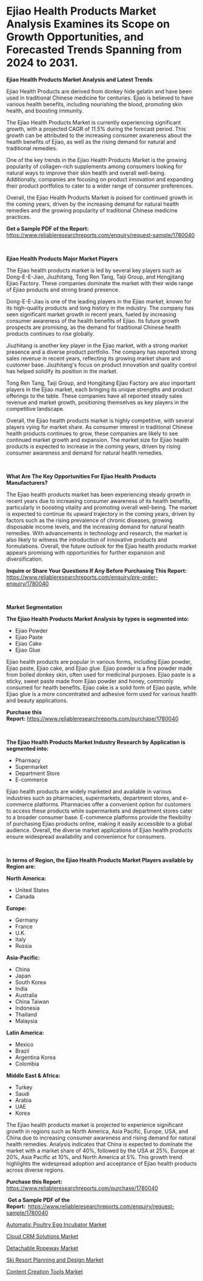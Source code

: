 <p><h1>Ejiao Health Products Market Analysis Examines its Scope on Growth Opportunities, and Forecasted Trends Spanning from 2024 to 2031.</h1></p><p><strong>Ejiao Health Products Market Analysis and Latest Trends</strong></p>
<p><p>Ejiao Health Products are derived from donkey hide gelatin and have been used in traditional Chinese medicine for centuries. Ejiao is believed to have various health benefits, including nourishing the blood, promoting skin health, and boosting immunity.</p><p>The Ejiao Health Products Market is currently experiencing significant growth, with a projected CAGR of 11.5% during the forecast period. This growth can be attributed to the increasing consumer awareness about the health benefits of Ejiao, as well as the rising demand for natural and traditional remedies.</p><p>One of the key trends in the Ejiao Health Products Market is the growing popularity of collagen-rich supplements among consumers looking for natural ways to improve their skin health and overall well-being. Additionally, companies are focusing on product innovation and expanding their product portfolios to cater to a wider range of consumer preferences.</p><p>Overall, the Ejiao Health Products Market is poised for continued growth in the coming years, driven by the increasing demand for natural health remedies and the growing popularity of traditional Chinese medicine practices.</p></p>
<p><strong>Get a Sample PDF of the Report:&nbsp;</strong> <a href="https://www.reliableresearchreports.com/enquiry/request-sample/1780040">https://www.reliableresearchreports.com/enquiry/request-sample/1780040</a></p>
<p>&nbsp;</p>
<p><strong>Ejiao Health Products Major Market Players</strong></p>
<p><p>The Ejiao health products market is led by several key players such as Dong-E-E-Jiao, Jiuzhitang, Tong Ren Tang, Taiji Group, and Hongjitang Ejiao Factory. These companies dominate the market with their wide range of Ejiao products and strong brand presence.</p><p>Dong-E-E-Jiao is one of the leading players in the Ejiao market, known for its high-quality products and long history in the industry. The company has seen significant market growth in recent years, fueled by increasing consumer awareness of the health benefits of Ejiao. Its future growth prospects are promising, as the demand for traditional Chinese health products continues to rise globally.</p><p>Jiuzhitang is another key player in the Ejiao market, with a strong market presence and a diverse product portfolio. The company has reported strong sales revenue in recent years, reflecting its growing market share and customer base. Jiuzhitang's focus on product innovation and quality control has helped solidify its position in the market.</p><p>Tong Ren Tang, Taiji Group, and Hongjitang Ejiao Factory are also important players in the Ejiao market, each bringing its unique strengths and product offerings to the table. These companies have all reported steady sales revenue and market growth, positioning themselves as key players in the competitive landscape.</p><p>Overall, the Ejiao health products market is highly competitive, with several players vying for market share. As consumer interest in traditional Chinese health products continues to grow, these companies are likely to see continued market growth and expansion. The market size for Ejiao health products is expected to increase in the coming years, driven by rising consumer awareness and demand for natural health remedies.</p></p>
<p>&nbsp;</p>
<p><strong>What Are The Key Opportunities For Ejiao Health Products Manufacturers?</strong></p>
<p><p>The Ejiao health products market has been experiencing steady growth in recent years due to increasing consumer awareness of its health benefits, particularly in boosting vitality and promoting overall well-being. The market is expected to continue its upward trajectory in the coming years, driven by factors such as the rising prevalence of chronic diseases, growing disposable income levels, and the increasing demand for natural health remedies. With advancements in technology and research, the market is also likely to witness the introduction of innovative products and formulations. Overall, the future outlook for the Ejiao health products market appears promising with opportunities for further expansion and diversification.</p></p>
<p><strong>Inquire or Share Your Questions If Any Before Purchasing This Report:</strong> <a href="https://www.reliableresearchreports.com/enquiry/pre-order-enquiry/1780040">https://www.reliableresearchreports.com/enquiry/pre-order-enquiry/1780040</a></p>
<p>&nbsp;</p>
<p><strong>Market Segmentation</strong></p>
<p><strong>The Ejiao Health Products Market Analysis by types is segmented into:</strong></p>
<p><ul><li>Ejiao Powder</li><li>Ejiao Paste</li><li>Ejiao Cake</li><li>Ejiao Glue</li></ul></p>
<p><p>Ejiao health products are popular in various forms, including Ejiao powder, Ejiao paste, Ejiao cake, and Ejiao glue. Ejiao powder is a fine powder made from boiled donkey skin, often used for medicinal purposes. Ejiao paste is a sticky, sweet paste made from Ejiao powder and honey, commonly consumed for health benefits. Ejiao cake is a solid form of Ejiao paste, while Ejiao glue is a more concentrated and adhesive form used for various health and beauty applications.</p></p>
<p><strong>Purchase this Report:&nbsp;</strong><a href="https://www.reliableresearchreports.com/purchase/1780040">https://www.reliableresearchreports.com/purchase/1780040</a></p>
<p>&nbsp;</p>
<p><strong>The Ejiao Health Products Market Industry Research by Application is segmented into:</strong></p>
<p><ul><li>Pharmacy</li><li>Supermarket</li><li>Department Store</li><li>E-commerce</li></ul></p>
<p><p>Ejiao health products are widely marketed and available in various industries such as pharmacies, supermarkets, department stores, and e-commerce platforms. Pharmacies offer a convenient option for customers to access these products while supermarkets and department stores cater to a broader consumer base. E-commerce platforms provide the flexibility of purchasing Ejiao products online, making it easily accessible to a global audience. Overall, the diverse market applications of Ejiao health products ensure widespread availability and convenience for consumers.</p></p>
<p>&nbsp;</p>
<p><strong>In terms of Region, the Ejiao Health Products Market Players available by Region are:</strong></p>
<p>
    <p> <strong> North America: </strong>
        <ul>
            <li>United States</li>
            <li>Canada</li>
        </ul>
        </p> 
    <p> <strong> Europe: </strong>
        <ul>
            <li>Germany</li>
            <li>France</li>
            <li>U.K.</li>
            <li>Italy</li>
            <li>Russia</li>
        </ul>
        </p> 
    <p> <strong> Asia-Pacific: </strong>
        <ul>
            <li>China</li>
            <li>Japan</li>
            <li>South Korea</li>
            <li>India</li>
            <li>Australia</li>
            <li>China Taiwan</li>
            <li>Indonesia</li>
            <li>Thailand</li>
            <li>Malaysia</li>
        </ul>
        </p> 
    <p> <strong> Latin America: </strong>
        <ul>
            <li>Mexico</li>
            <li>Brazil</li>
            <li>Argentina Korea</li>
            <li>Colombia</li>
        </ul>
        </p> 
    <p> <strong> Middle East & Africa: </strong>
        <ul>
            <li>Turkey</li>
            <li>Saudi</li>
            <li>Arabia</li>
            <li>UAE</li>
            <li>Korea</li>
        </ul>
    </p>
    </p>
<p><p>The Ejiao health products market is projected to experience significant growth in regions such as North America, Asia Pacific, Europe, USA, and China due to increasing consumer awareness and rising demand for natural health remedies. Analysis indicates that China is expected to dominate the market with a market share of 40%, followed by the USA at 25%, Europe at 20%, Asia Pacific at 10%, and North America at 5%. This growth trend highlights the widespread adoption and acceptance of Ejiao health products across diverse regions.</p></p>
<p><strong>Purchase this Report: </strong><a href="https://www.reliableresearchreports.com/purchase/1780040">https://www.reliableresearchreports.com/purchase/1780040</a></p>
<p>&nbsp;<strong>Get a Sample PDF of the Report:&nbsp;&nbsp;</strong><a href="https://www.reliableresearchreports.com/enquiry/request-sample/1780040">https://www.reliableresearchreports.com/enquiry/request-sample/1780040</a></p>
<p><strong></strong></p>
<p><p><a href="https://github.com/dimitrishawkinswaynenp91rgz/Market-Research-Report-List-1/blob/main/automatic-poultry-egg-incubator-market.md">Automatic Poultry Egg Incubator Market</a></p><p><a href="https://medium.com/@reganklocko456458/cloud-crm-solutions-market-size-reveals-the-best-marketing-channels-in-global-industry-d624acc669ea">Cloud CRM Solutions Market</a></p><p><a href="https://issuu.com/reportprime-2/docs/detachable-ropeway-market-size-2030.pptx">Detachable Ropeway Market</a></p><p><a href="https://issuu.com/reportprime-2/docs/ski-resort-planning-and-design-market-size-2030.pp">Ski Resort Planning and Design Market</a></p><p><a href="https://medium.com/@reganklocko456458/content-creation-tools-market-report-reveals-the-latest-trends-and-growth-opportunities-of-this-8d25ddd8202a">Content Creation Tools Market</a></p></p>